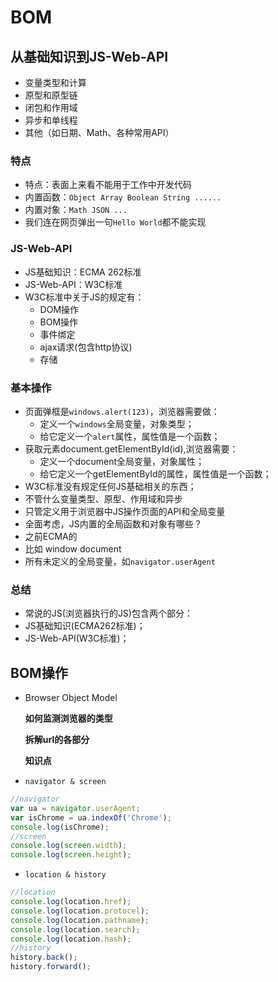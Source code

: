 # BOM

## 从基础知识到JS-Web-API

* 变量类型和计算
* 原型和原型链
* 闭包和作用域
* 异步和单线程
* 其他（如日期、Math、各种常用API）

### 特点

* 特点：表面上来看不能用于工作中开发代码
* 内置函数：`Object Array Boolean String ......`
* 内置对象：`Math JSON ...`
* 我们连在网页弹出一句`Hello World`都不能实现

### JS-Web-API

* JS基础知识：ECMA 262标准
* JS-Web-API：W3C标准
* W3C标准中关于JS的规定有：
  * DOM操作
  * BOM操作
  * 事件绑定
  * ajax请求\(包含http协议\)
  * 存储

### 基本操作

* 页面弹框是`windows.alert(123)`，浏览器需要做：
  * 定义一个`windows`全局变量，对象类型；
  * 给它定义一个`alert`属性，属性值是一个函数；
* 获取元素document.getElementById\(id\),浏览器需要：
  * 定义一个document全局变量，对象属性；
  * 给它定义一个getElementById的属性，属性值是一个函数；
* W3C标准没有规定任何JS基础相关的东西；
* 不管什么变量类型、原型、作用域和异步
* 只管定义用于浏览器中JS操作页面的API和全局变量
* 全面考虑，JS内置的全局函数和对象有哪些？
* 之前ECMA的
* 比如 window document
* 所有未定义的全局变量，如`navigator.userAgent`

### 总结

* 常说的JS\(浏览器执行的JS\)包含两个部分：
* JS基础知识\(ECMA262标准\)；
* JS-Web-API\(W3C标准\)；

## BOM操作

* Browser Object Model

  **如何监测浏览器的类型**

  **拆解url的各部分**

  **知识点**

* `navigator & screen`

```javascript
//navigator
var ua = navigator.userAgent;
var isChrome = ua.indexOf('Chrome');
console.log(isChrome);
//screen
console.log(screen.width);
console.log(screen.height);
```

* `location & history`

```javascript
//location
console.log(location.href);
console.log(location.protocel);
console.log(location.pathname);
console.log(location.search);
console.log(location.hash);
//history
history.back();
history.forward();
```

